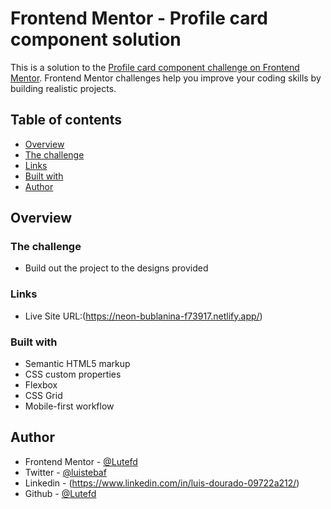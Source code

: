 # Frontend Mentor - Profile card component solution

This is a solution to the [Profile card component challenge on Frontend Mentor](https://www.frontendmentor.io/challenges/profile-card-component-cfArpWshJ). Frontend Mentor challenges help you improve your coding skills by building realistic projects.

## Table of contents

- [Overview](#overview)
- [The challenge](#the-challenge)
- [Links](#links)
- [Built with](#built-with)
- [Author](#author)

## Overview

### The challenge

- Build out the project to the designs provided

### Links

- Live Site URL:(https://neon-bublanina-f73917.netlify.app/)

### Built with

- Semantic HTML5 markup
- CSS custom properties
- Flexbox
- CSS Grid
- Mobile-first workflow

## Author

- Frontend Mentor - [@Lutefd](https://www.frontendmentor.io/profile/Luistebaf)
- Twitter - [@luistebaf](https://www.twitter.com/Luistebaf)
- Linkedin - (https://www.linkedin.com/in/luis-dourado-09722a212/)
- Github - [@Lutefd](https://github.com/Lutefd)
